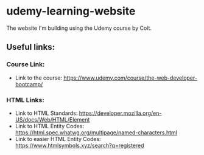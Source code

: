 # udemy-learning-website
The website I'm building using the Udemy course by Colt.

## Useful links: 
 ### Course Link:
  * Link to the course: https://www.udemy.com/course/the-web-developer-bootcamp/ 
 ### HTML Links:
  * Link to HTML Standards: https://developer.mozilla.org/en-US/docs/Web/HTML/Element 
  * Link to HTML Entity Codes: https://html.spec.whatwg.org/multipage/named-characters.html
  * Link to easier HTML Entity Codes: https://www.htmlsymbols.xyz/search?q=registered
